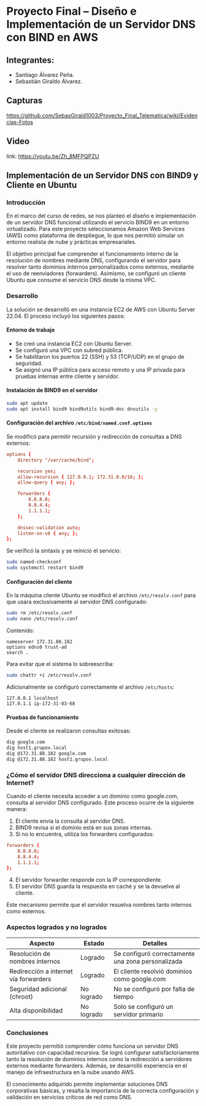 # Proyecto Final – Diseño e Implementación de un Servidor DNS con BIND en AWS

## Integrantes:

  - Santiago Álvarez Peña.
  - Sebastián Giraldo Álvarez.

## Capturas

https://github.com/SebasGirald1003/Proyecto_Final_Telematica/wiki/Evidencias-Fotos

## Video

link: https://youtu.be/Zh_8MFPQPZU

## Implementación de un Servidor DNS con BIND9 y Cliente en Ubuntu

### Introducción

En el marco del curso de redes, se nos planteó el diseño e implementación de un servidor DNS funcional utilizando el servicio BIND9 en un entorno virtualizado. Para este proyecto seleccionamos Amazon Web Services (AWS) como plataforma de despliegue, lo que nos permitió simular un entorno realista de nube y prácticas empresariales.

El objetivo principal fue comprender el funcionamiento interno de la resolución de nombres mediante DNS, configurando el servidor para resolver tanto dominios internos personalizados como externos, mediante el uso de reenviadores (forwarders). Asimismo, se configuró un cliente Ubuntu que consume el servicio DNS desde la misma VPC.

### Desarrollo

La solución se desarrolló en una instancia EC2 de AWS con Ubuntu Server 22.04. El proceso incluyó los siguientes pasos:

#### Entorno de trabajo

* Se creó una instancia EC2 con Ubuntu Server.
* Se configuró una VPC con subred pública.
* Se habilitaron los puertos 22 (SSH) y 53 (TCP/UDP) en el grupo de seguridad.
* Se asignó una IP pública para acceso remoto y una IP privada para pruebas internas entre cliente y servidor.

#### Instalación de BIND9 en el servidor

```bash
sudo apt update
sudo apt install bind9 bind9utils bind9-doc dnsutils -y
```

#### Configuración del archivo `/etc/bind/named.conf.options`

Se modificó para permitir recursión y redirección de consultas a DNS externos:

```conf
options {
    directory "/var/cache/bind";

    recursion yes;
    allow-recursion { 127.0.0.1; 172.31.0.0/16; };
    allow-query { any; };

    forwarders {
        8.8.8.8;
        8.8.4.4;
        1.1.1.1;
    };

    dnssec-validation auto;
    listen-on-v6 { any; };
};
```

Se verificó la sintaxis y se reinició el servicio:

```bash
sudo named-checkconf
sudo systemctl restart bind9
```

#### Configuración del cliente

En la máquina cliente Ubuntu se modificó el archivo `/etc/resolv.conf` para que usara exclusivamente al servidor DNS configurado:

```bash
sudo rm /etc/resolv.conf
sudo nano /etc/resolv.conf
```

Contenido:

```
nameserver 172.31.88.182
options edns0 trust-ad
search .
```

Para evitar que el sistema lo sobreescriba:

```bash
sudo chattr +i /etc/resolv.conf
```

Adicionalmente se configuró correctamente el archivo `/etc/hosts`:

```
127.0.0.1 localhost
127.0.1.1 ip-172-31-83-68
```

#### Pruebas de funcionamiento

Desde el cliente se realizaron consultas exitosas:

```bash
dig google.com
dig host1.grupox.local
dig @172.31.88.182 google.com
dig @172.31.88.182 host1.grupox.local
```

### ¿Cómo el servidor DNS direcciona a cualquier dirección de Internet?

Cuando el cliente necesita acceder a un dominio como google.com, consulta al servidor DNS configurado. Este proceso ocurre de la siguiente manera:

1. El cliente envía la consulta al servidor DNS.
2. BIND9 revisa si el dominio está en sus zonas internas.
3. Si no lo encuentra, utiliza los forwarders configurados:

```conf
forwarders {
    8.8.8.8;
    8.8.4.4;
    1.1.1.1;
};
```

4. El servidor forwarder responde con la IP correspondiente.
5. El servidor DNS guarda la respuesta en caché y se la devuelve al cliente.

Este mecanismo permite que el servidor resuelva nombres tanto internos como externos.

### Aspectos logrados y no logrados

| Aspecto                               | Estado     | Detalles                                          |
| ------------------------------------- | ---------- | ------------------------------------------------- |
| Resolución de nombres internos        | Logrado    | Se configuró correctamente una zona personalizada |
| Redirección a internet vía forwarders | Logrado    | El cliente resolvió dominios como google.com      |
| Seguridad adicional (chroot)          | No logrado | No se configuró por falta de tiempo               |
| Alta disponibilidad                   | No logrado | Solo se configuró un servidor primario            |

### Conclusiones

Este proyecto permitió comprender cómo funciona un servidor DNS autoritativo con capacidad recursiva. Se logró configurar satisfactoriamente tanto la resolución de dominios internos como la redirección a servidores externos mediante forwarders. Además, se desarrolló experiencia en el manejo de infraestructura en la nube usando AWS.

El conocimiento adquirido permite implementar soluciones DNS corporativas básicas, y resalta la importancia de la correcta configuración y validación en servicios críticos de red como DNS.



